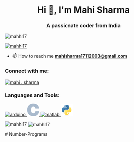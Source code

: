 <h1 align="center">Hi 👋, I'm Mahi Sharma</h1>
<h3 align="center">A passionate coder from India</h3>

<p align="left"> <img src="https://komarev.com/ghpvc/?username=mahhi17&label=Profile%20views&color=0e75b6&style=flat" alt="mahhi17" /> </p>

<p align="left"> <a href="https://github.com/ryo-ma/github-profile-trophy"><img src="https://github-profile-trophy.vercel.app/?username=mahhi17" alt="mahhi17" /></a> </p>

- 📫 How to reach me **mahisharma17112003@gmail.com**

<h3 align="left">Connect with me:</h3>
<p align="left">
<a href="https://linkedin.com/in/mahi . sharma" target="blank"><img align="center" src="https://raw.githubusercontent.com/rahuldkjain/github-profile-readme-generator/master/src/images/icons/Social/linked-in-alt.svg" alt="mahi . sharma" height="30" width="40" /></a>
</p>

<h3 align="left">Languages and Tools:</h3>
<p align="left"> <a href="https://www.arduino.cc/" target="_blank" rel="noreferrer"> <img src="https://cdn.worldvectorlogo.com/logos/arduino-1.svg" alt="arduino" width="40" height="40"/> </a> <a href="https://www.cprogramming.com/" target="_blank" rel="noreferrer"> <img src="https://raw.githubusercontent.com/devicons/devicon/master/icons/c/c-original.svg" alt="c" width="40" height="40"/> </a> <a href="https://www.mathworks.com/" target="_blank" rel="noreferrer"> <img src="https://upload.wikimedia.org/wikipedia/commons/2/21/Matlab_Logo.png" alt="matlab" width="40" height="40"/> </a> <a href="https://www.python.org" target="_blank" rel="noreferrer"> <img src="https://raw.githubusercontent.com/devicons/devicon/master/icons/python/python-original.svg" alt="python" width="40" height="40"/> </a> </p>

<p><img align="left" src="https://github-readme-stats.vercel.app/api/top-langs?username=mahhi17&show_icons=true&locale=en&layout=compact" alt="mahhi17" /></p>

<p>&nbsp;<img align="center" src="https://github-readme-stats.vercel.app/api?username=mahhi17&show_icons=true&locale=en" alt="mahhi17" /></p>
# Number-Programs
